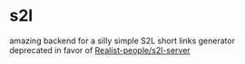 # s2l
amazing backend for a silly simple S2L short links generator  
deprecated in favor of [Realist-people/s2l-server](https://github.com/Realist-people/s2l-server)
